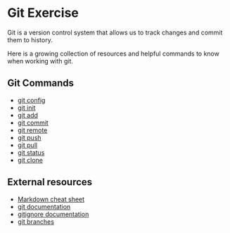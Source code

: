 # Git Exercise

Git is a version control system that allows us to track changes and commit them to history.

Here is a growing collection of resources and helpful commands to know when working with git.

## Git Commands
- [git config](./Commands/config.md)
- [git init](./Commands/init.md)
- [git add](./Commands/add.md)
- [git commit](./Commands/commit.md)
- [git remote](./Commands/remote.md)
- [git push](./Commands/push.md)
- [git pull](./Commands/pull.md)
- [git status](./Commands/status.md)
- [git clone](./Commands/clone.md)

## External resources 

- [Markdown cheat sheet](Https://www.markdownguide.org/cheat-sheet/)
- [git documentation](https://git-scm.com/docs)
- [gitignore documentation](https://git-scm.com/docs/gitignore)
- [git branches](https://git-scm.com/book/en/v2/git-branching-branches-in-a-nutshell)